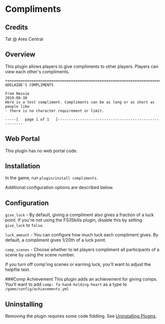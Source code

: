 # Compliments

## Credits

Tat @ Ares Central

## Overview

This plugin allows players to give compliments to other players. Players can view each other's compliments.

    +============================================================================+
    ADELAIDE'S COMPLIMENTS
    
    From Nessie                                                       2019-08-30
    Here is a test compliment. Compliments can be as long or as short as people like
    - there is no character requirement or limit.
    
    -----[   page 1 of 1   ]------------------------------------------------------

## Web Portal

This plugin has no web portal code.  

## Installation

In the game, run `plugin/install compliments`.

Additional configuration options are described below.

## Configuration
`give_luck` - By default, giving a compliment also gives a fraction of a luck point. If you're not using the FS3Skills plugin, disable this by setting `give_luck` to `false`.

`luck_amount` - You can configure how much luck each compliment gives. By default, a compliment gives 1/20th of a luck point.

`comp_scenes` - Choose whether to let players compliment all participants of a scene by using the scene number.

If you turn off comp'ing scenes or earning luck, you'll want to adjust the helpfile text.

###Comp Achievement
This plugin adds an achievement for giving comps. You'll want to add `comp: fa-hand-holding-heart` as a type to `/game/config/achievements.yml`

## Uninstalling

Removing the plugin requires some code fiddling.  See [Uninstalling Plugins](https://www.aresmush.com/tutorials/code/extras.html#uninstalling-plugins).
